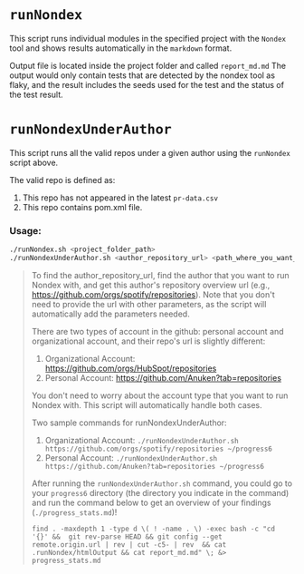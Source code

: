 # `runNondex`

This script runs individual modules in the specified project with the `Nondex` tool and shows results automatically in the `markdown` format.

Output file is located inside the project folder and called `report_md.md` The output would only contain tests that are detected by the nondex tool as flaky, and the result includes the seeds used for the test and the status of the test result.




# `runNondexUnderAuthor`

This script runs all the valid repos under a given author using the `runNondex` script above. 

The valid repo is defined as:

1. This repo has not appeared in the latest `pr-data.csv`
2. This repo contains pom.xml file.




### Usage:
```bash
./runNondex.sh <project_folder_path>
./runNondexUnderAuthor.sh <author_repository_url> <path_where_you_want_to_clone_those repos>
```



>  To find the author_repository_url, find the author that you want to run Nondex with, and get this author's repository overview url (e.g., https://github.com/orgs/spotify/repositories). Note that you don't need to provide the url with other parameters, as the script will automatically add the parameters needed.
>
>  There are two types of account in the github: personal account and organizational account, and their repo's url is slightly different:
> 
>  1. Organizational Account: https://github.com/orgs/HubSpot/repositories
>  2. Personal Account: https://github.com/Anuken?tab=repositories
> 
>  You don't need to worry about the account type that you want to run Nondex with. This script will automatically handle both cases. 
> 
>  Two sample commands for runNondexUnderAuthor:
>  
>  1. Organizational Account: `./runNondexUnderAuthor.sh https://github.com/orgs/spotify/repositories ~/progress6`
>  2. Personal Account: `./runNondexUnderAuthor.sh https://github.com/Anuken?tab=repositories ~/progress6`
>  
>  After running the `runNondexUnderAuthor.sh` command, you could go to your `progress6` directory (the directory you indicate in the command) and run the command below to get an overview of your findings (`./progress_stats.md`)!
> 
>  `find . -maxdepth 1 -type d \( ! -name . \) -exec bash -c "cd '{}' &&  git rev-parse HEAD && git config --get remote.origin.url | rev | cut -c5- | rev  && cat .runNondex/htmlOutput && cat report_md.md" \; &> progress_stats.md`


